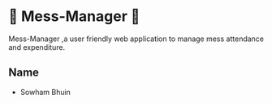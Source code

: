 # 🍻 Mess-Manager 🍻
Mess-Manager ,a user friendly web application to manage mess attendance and expenditure.

## Name
- Sowham Bhuin
